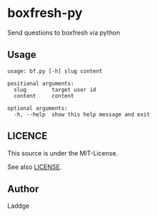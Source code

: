 # boxfresh-py
Send questions to boxfresh via python

## Usage

```
usage: bf.py [-h] slug content

positional arguments:
  slug        target user id
  content     content

optional arguments:
  -h, --help  show this help message and exit
```

## LICENCE
This source is under the MIT-License.

See also [LICENSE](LICENSE).

## Author
Laddge
